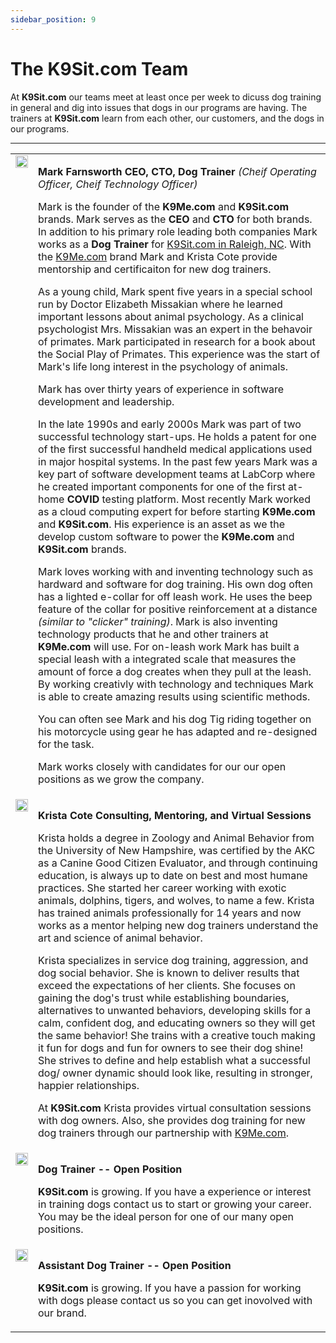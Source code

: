 ```yaml
---
sidebar_position: 9
---
```

# The K9Sit.com Team
At **K9Sit.com** our teams meet at least once per week to dicuss dog training
in general and dig into issues that dogs in our programs are having. The
trainers at **K9Sit.com** learn from each other, our customers, and the dogs in
our programs.

<hr />

<table>

<tr>
<td valign="top">
<a href="https://www.facebook.com/mark.farnsworth.v2/"><img src="https://K9Sit.com/mark-farnsworth.png"  width="100%" /></a>
</td>
<td>

**Mark Farnsworth CEO, CTO, Dog Trainer**
_(Cheif Operating Officer, Cheif Technology Officer)_

Mark is the founder of the **K9Me.com** and **K9Sit.com** brands. Mark serves
as the **CEO** and **CTO** for both brands. In addition to his primary role
leading both companies Mark works as a **Dog Trainer**
for [K9Sit.com in Raleigh, NC](https://raleigh-nc.K9Sit.com/). With the
[K9Me.com](https://k9me.com) brand Mark and Krista Cote provide mentorship and
certificaiton for new dog trainers.

As a young child, Mark spent five years in a special school run by Doctor
Elizabeth Missakian where he learned important lessons about animal psychology.
As a clinical psychologist Mrs. Missakian was an expert in the behavoir of
primates. Mark participated in research for a book about the Social Play of
Primates. This experience was the start of Mark's life long interest in
the psychology of animals.

Mark has over thirty years of experience in software development and
leadership.

In the late 1990s and early 2000s Mark was part of two successful technology
start-ups. He holds a patent for one of the first successful handheld medical
applications used in major hospital systems. In the past few years Mark was a
key part of software development teams at LabCorp where he created important
components for one of the first at-home **COVID** testing platform. Most
recently Mark worked as a cloud computing expert for before starting
**K9Me.com** and **K9Sit.com**. His experience is an asset as we the develop
custom software to power the **K9Me.com** and **K9Sit.com** brands.

Mark loves working with and inventing technology such as hardward and software
for dog training. His own dog often has a lighted e-collar for off leash work.
He uses the beep feature of the collar for positive reinforcement at a distance
_(similar to "clicker" training)_. Mark is also inventing technology products
that he and other trainers at **K9Me.com** will use. For on-leash work Mark has
built a special leash with a integrated scale that measures the amount of force
a dog creates when they pull at the leash. By working creativly with technology
and techniques Mark is able to create amazing results using scientific methods.

You can often see Mark and his dog Tig riding together on his motorcycle using
gear he has adapted and re-designed for the task.

Mark works closely with candidates for our our open positions as we grow the
company.

</td>
</tr>

<tr>
<td valign="top">
<a href="https://www.facebook.com/mark.farnsworth.v2/"><img src="https://k9me.com/krista-cote.png"  width="100%" /></a>
</td>
<td>

**Krista Cote Consulting, Mentoring, and Virtual Sessions**

Krista holds a degree in Zoology and Animal Behavior from the University of New
Hampshire, was certified by the AKC as a Canine Good Citizen Evaluator, and
through continuing education, is always up to date on best and most humane
practices. She started her career working with exotic animals, dolphins,
tigers, and wolves, to name a few. Krista has trained animals professionally
for 14 years and now works as a mentor helping new dog trainers understand the
art and science of animal behavior.

Krista specializes in service dog training, aggression, and dog social
behavior. She is known to deliver results that exceed the expectations of her
clients. She focuses on gaining the dog's trust while establishing boundaries,
alternatives to unwanted behaviors, developing skills for a calm, confident
dog, and educating owners so they will get the same behavior! She trains with
a creative touch making it fun for dogs and fun for owners to see their dog
shine! She strives to define and help establish what a successful dog/ owner
dynamic should look like, resulting in stronger, happier relationships.

At **K9Sit.com** Krista provides virtual consultation sessions with dog
owners. Also, she provides dog training for new dog trainers through our
partnership with [K9Me.com](https://k9me.com/docs/team).

</td>
</tr>

<tr>
<td valign="top">
<img src="https://k9sit.com/img/blank-person.png"  width="100%" />
</td>
<td>

**Dog Trainer -- Open Position**

**K9Sit.com** is growing. If you have a experience or interest in training dogs
contact us to start or growing your career. You may be the ideal person for one
of our many open positions.

</td>
</tr>

<tr>
<td valign="top">
<img src="https://k9sit.com/img/blank-person.png"  width="100%" />
</td>
<td>

**Assistant Dog Trainer -- Open Position**

**K9Sit.com** is growing. If you have a passion for working with dogs please
contact us so you can get inovolved with our brand.

</td>
</tr>

</table>